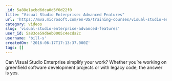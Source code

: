 ```yaml
---
_id: 5a88e1acbd6dca0d5f0d22f0
title: "Visual Studio Enterprise: Advanced Features"
url: 'https://mva.microsoft.com/en-US/training-courses/visual-studio-enterprise-advanced-features-15853?l=yQGlcnw6B_9506218949'
category: videos
slug: 'visual-studio-enterprise-advanced-features'
user_id: 5a83ce59d6eb0005c4ecda2c
username: 'bill-s'
createdOn: '2016-06-17T17:13:37.000Z'
tags: []
---
```


Can Visual Studio Enterprise simplify your work? Whether you’re working on greenfield software development projects or with legacy code, the answer is yes.
